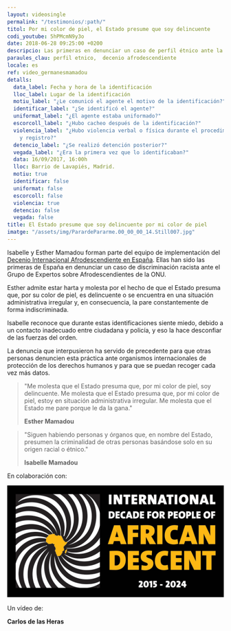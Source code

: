 ```yaml
---
layout: videosingle
permalink: "/testimonios/:path/"
titol: Por mi color de piel, el Estado presume que soy delincuente
codi_youtube: 5hPMcmN9y3o
date: 2018-06-28 09:25:00 +0200
descripcio: Las primeras en denunciar un caso de perfil étnico ante la ONU
paraules_clau: perfil etnico,  decenio afrodescendiente
locale: es
ref: video_germanesmamadou
detalls:
  data_label: Fecha y hora de la identificación
  lloc_label: Lugar de la identificación
  motiu_label: "¿Le comunicó el agente el motivo de la identificación?"
  identificar_label: "¿Se identificó el agente?"
  uniformat_label: "¿El agente estaba uniformado?"
  escorcoll_label: "¿Hubo cacheo después de la identificación?"
  violencia_label: "¿Hubo violencia verbal o física durante el procedimiento de identificación
    y registro?"
  detencio_label: "¿Se realizó detención posterior?"
  vegada_label: "¿Era la primera vez que lo identificaban?"
  data: 16/09/2017, 16:00h
  lloc: Barrio de Lavapiés, Madrid.
  motiu: true
  identificar: false
  uniformat: false
  escorcoll: false
  violencia: true
  detencio: false
  vegada: false
title: El Estado presume que soy delincuente por mi color de piel
imatge: "/assets/img/ParardePararme.00_00_00_14.Still007.jpg"
---
```

Isabelle y Esther Mamadou forman parte del equipo de implementación del [Decenio Internacional Afrodescendiente en España](http://www.un.org/es/events/africandescentdecade/). Ellas han sido las primeras de España en denunciar un caso de discriminación racista ante el Grupo de Expertos sobre Afrodescendientes de la ONU.

Esther admite estar harta y molesta por el hecho de que el Estado presuma que, por su color de piel, es delincuente o se encuentra en una situación administrativa irregular y, en consecuencia, la pare constantemente de forma indiscriminada.

Isabelle reconoce que durante estas identificaciones siente miedo, debido a un contacto inadecuado entre ciudadana y policía, y eso la hace desconfiar de las fuerzas del orden.

La denuncia que interpusieron ha servido de precedente para que otras personas denuncien esta práctica ante organismos internacionales de protección de los derechos humanos y para que se puedan recoger cada vez más datos.

> "Me molesta que el Estado presuma que, por mi color de piel, soy delincuente. Me molesta que el Estado presuma que, por mi color de piel, estoy en situación administrativa irregular. Me molesta que el Estado me pare porque le da la gana."
>
> **Esther Mamadou**

> "Siguen habiendo personas y órganos que, en nombre del Estado, presumen la criminalidad de otras personas basándose solo en su origen racial o étnico."
>
> **Isabelle Mamadou**

En colaboración con:

![](/assets/img/emblem_EN.png)

Un vídeo de:

**Carlos de las Heras**
